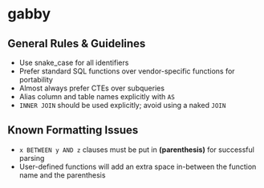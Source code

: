 # gabby

## General Rules & Guidelines

- Use snake_case for all identifiers
- Prefer standard SQL functions over vendor-specific functions for portability
- Almost always prefer CTEs over subqueries
- Alias column and table names explicitly with `AS`
- `INNER JOIN` should be used explicitly; avoid using a naked `JOIN`

## Known Formatting Issues

- `x BETWEEN y AND z` clauses must be put in **(parenthesis)** for successful parsing
- User-defined functions will add an extra space in-between the function name and the parenthesis
